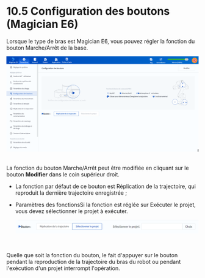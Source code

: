 # 10.5 Configuration des boutons (Magician E6)

Lorsque le type de bras est Magician E6, vous pouvez régler la fonction du bouton Marche/Arrêt de la base.

<div align=center><img src="images/E6button.png" /></div>

<br/>

La fonction du bouton Marche/Arrêt peut être modifiée en cliquant sur le bouton **Modifier** dans le coin supérieur droit.

- La fonction par défaut de ce bouton est Réplication de la trajectoire, qui reproduit la dernière trajectoire enregistrée ;

- Paramètres des fonctionsSi la fonction est réglée sur Exécuter le projet, vous devez sélectionner le projet à exécuter.
  
  <img src="images/E6button2.png" width="600"/>


<br/>

Quelle que soit la fonction du bouton, le fait d'appuyer sur le bouton pendant la reproduction de la trajectoire du bras du robot ou pendant l'exécution d'un projet interrompt l'opération.